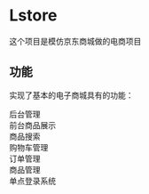 # Lstore
这个项目是模仿京东商城做的电商项目
## 功能
实现了基本的电子商城具有的功能：

后台管理   
前台商品展示  
商品搜索  
购物车管理  
订单管理  
商品管理  
单点登录系统
